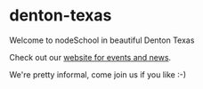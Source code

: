 # denton-texas
Welcome to nodeSchool in beautiful Denton Texas

Check out our [website for events and news](http://nodeschool.io/denton-texas/).

We're pretty informal, come join us if you like :-)
